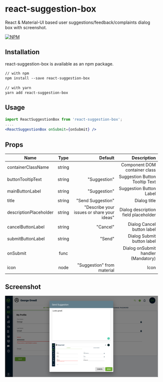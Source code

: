 # react-suggestion-box
React & Material-UI based user suggestions/feedback/complaints dialog box with screenshot.


[![NPM](https://img.shields.io/npm/v/react-suggestion-box.svg)](https://www.npmjs.com/package/react-suggestion-box)


## Installation
react-suggestion-box is available as an npm package.

```
// with npm
npm install --save react-suggestion-box

// with yarn
yarn add react-suggestion-box
```

## Usage

```jsx
import ReactSuggestionBox from 'react-suggestion-box';
....
<ReactSuggestionBox onSubmit={onSubmit} />
```

## Props
| Name                   | Type            | Default                                    | Description                          |
| -------------          | :-------------: | -----:                                     | -----:                               |
| containerClassName     | string          |                                            | Component DOM container class        |
| buttonTooltipText      | string          | "Suggestion"                               | Suggestion Button Tooltip Text       |
| mainButtonLabel        | string          | "Suggestion"                               | Suggestion Button Label              |
| title                  | string          | "Send Suggestion"                          | Dialog title                         |
| descriptionPlaceholder | string          | "Describe your issues or share your ideas" | Dialog description field placeholder |
| cancelButtonLabel      | string          | "Cancel"                                   | Dialog Cancel button label           |
| submitButtonLabel      | string          | "Send"                                     | Dialog Submit button label           |
| onSubmit               | func            |                                            | Dialog onSubmit handler (Mandatory)  |
| icon                   | node            | "Suggestion" from material                 | Icon                                 |

## Screenshot
![alt text](https://github.com/snyaggarwal/react-suggestion-box/blob/master/screenshots/FullPage.png?raw=true)

